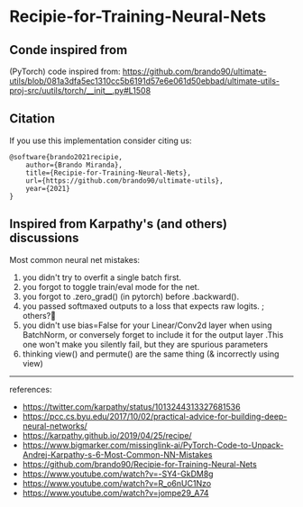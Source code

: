 # Recipie-for-Training-Neural-Nets

## Conde inspired from

(PyTorch) code inspired from: https://github.com/brando90/ultimate-utils/blob/081a3dfa5ec1310cc5b6191d57e6e061d50ebbad/ultimate-utils-proj-src/uutils/torch/__init__.py#L1508

## Citation

If you use this implementation consider citing us:

```
@software{brando2021recipie,
    author={Brando Miranda},
    title={Recipie-for-Training-Neural-Nets},
    url={https://github.com/brando90/ultimate-utils},
    year={2021}
}
```


## Inspired from Karpathy's (and others) discussions

Most common neural net mistakes: 
1) you didn't try to overfit a single batch first. 
2) you forgot to toggle train/eval mode for the net. 
3) you forgot to .zero_grad() (in pytorch) before .backward(). 
4) you passed softmaxed outputs to a loss that expects raw logits. ; others?🙂
5) you didn't use bias=False for your Linear/Conv2d layer when using BatchNorm, or conversely forget to include it for the output layer .This one won't make you silently fail, but they are spurious parameters
6) thinking view() and permute() are the same thing (& incorrectly using view)


---

references:
- https://twitter.com/karpathy/status/1013244313327681536
- https://pcc.cs.byu.edu/2017/10/02/practical-advice-for-building-deep-neural-networks/ 
- https://karpathy.github.io/2019/04/25/recipe/ 
- https://www.bigmarker.com/missinglink-ai/PyTorch-Code-to-Unpack-Andrej-Karpathy-s-6-Most-Common-NN-Mistakes 
- https://github.com/brando90/Recipie-for-Training-Neural-Nets
- https://www.youtube.com/watch?v=-SY4-GkDM8g
- https://www.youtube.com/watch?v=R_o6nUC1Nzo
- https://www.youtube.com/watch?v=jompe29_A74
